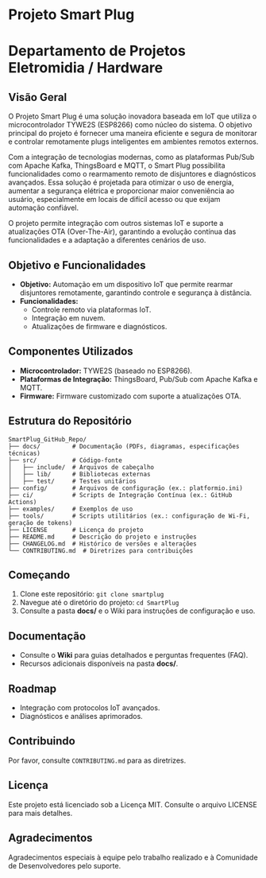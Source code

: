 
# Projeto Smart Plug
# Departamento de Projetos Eletromidia / Hardware

## Visão Geral

O Projeto Smart Plug é uma solução inovadora baseada em IoT que utiliza o microcontrolador TYWE2S (ESP8266) como núcleo do sistema. O objetivo principal do projeto é fornecer uma maneira eficiente e segura de monitorar e controlar remotamente plugs inteligentes em ambientes remotos externos.  

Com a integração de tecnologias modernas, como as plataformas Pub/Sub com Apache Kafka, ThingsBoard e MQTT, o Smart Plug possibilita funcionalidades como o rearmamento remoto de disjuntores e diagnósticos avançados. Essa solução é projetada para otimizar o uso de energia, aumentar a segurança elétrica e proporcionar maior conveniência ao usuário, especialmente em locais de difícil acesso ou que exijam automação confiável.  

O projeto permite integração com outros sistemas IoT e suporte a atualizações OTA (Over-The-Air), garantindo a evolução contínua das funcionalidades e a adaptação a diferentes cenários de uso.

## Objetivo e Funcionalidades
- **Objetivo:** Automação em um dispositivo IoT que permite rearmar disjuntores remotamente, garantindo controle e segurança à distância. 
- **Funcionalidades:**
  - Controle remoto via plataformas IoT.
  - Integração em nuvem.
  - Atualizações de firmware e diagnósticos.

## Componentes Utilizados
- **Microcontrolador:** TYWE2S (baseado no ESP8266).
- **Plataformas de Integração:** ThingsBoard, Pub/Sub com Apache Kafka e MQTT.
- **Firmware:** Firmware customizado com suporte a atualizações OTA.

## Estrutura do Repositório
```
SmartPlug_GitHub_Repo/
├── docs/         # Documentação (PDFs, diagramas, especificações técnicas)
├── src/          # Código-fonte
│   ├── include/  # Arquivos de cabeçalho
│   ├── lib/      # Bibliotecas externas
│   ├── test/     # Testes unitários
├── config/       # Arquivos de configuração (ex.: platformio.ini)
├── ci/           # Scripts de Integração Contínua (ex.: GitHub Actions)
├── examples/     # Exemplos de uso
├── tools/        # Scripts utilitários (ex.: configuração de Wi-Fi, geração de tokens)
├── LICENSE       # Licença do projeto
├── README.md     # Descrição do projeto e instruções
├── CHANGELOG.md  # Histórico de versões e alterações
└── CONTRIBUTING.md  # Diretrizes para contribuições
```

## Começando
1. Clone este repositório: `git clone smartplug`
2. Navegue até o diretório do projeto: `cd SmartPlug`
3. Consulte a pasta **docs/** e o Wiki para instruções de configuração e uso.

## Documentação
- Consulte o **Wiki** para guias detalhados e perguntas frequentes (FAQ).
- Recursos adicionais disponíveis na pasta **docs/**.

## Roadmap
- Integração com protocolos IoT avançados.
- Diagnósticos e análises aprimorados.

## Contribuindo
Por favor, consulte `CONTRIBUTING.md` para as diretrizes.

## Licença
Este projeto está licenciado sob a Licença MIT. Consulte o arquivo LICENSE para mais detalhes.

## Agradecimentos
Agradecimentos especiais à equipe pelo trabalho realizado e à Comunidade de Desenvolvedores pelo suporte.
